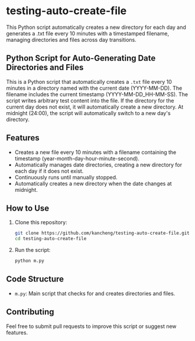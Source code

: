 # testing-auto-create-file
This Python script automatically creates a new directory for each day and generates a .txt file every 10 minutes with a timestamped filename, managing directories and files across day transitions.


## Python Script for Auto-Generating Date Directories and Files

This is a Python script that automatically creates a `.txt` file every 10 minutes in a directory named with the current date (YYYY-MM-DD). The filename includes the current timestamp (YYYY-MM-DD_HH-MM-SS). The script writes arbitrary test content into the file. If the directory for the current day does not exist, it will automatically create a new directory. At midnight (24:00), the script will automatically switch to a new day's directory.

## Features
- Creates a new file every 10 minutes with a filename containing the timestamp (year-month-day-hour-minute-second).
- Automatically manages date directories, creating a new directory for each day if it does not exist.
- Continuously runs until manually stopped.
- Automatically creates a new directory when the date changes at midnight.

## How to Use
1. Clone this repository:
   ```bash
   git clone https://github.com/kancheng/testing-auto-create-file.git
   cd testing-auto-create-file
   ```

2. Run the script:
   ```bash
   python m.py
   ```

## Code Structure
- `m.py`: Main script that checks for and creates directories and files.

## Contributing
Feel free to submit pull requests to improve this script or suggest new features.
